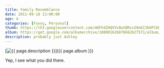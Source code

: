 ```yaml
---
title: Family Resemblance
date: 2011-09-18 13:00:00
age: 4
categories: [Funny, Personal]
thumb: https://lh3.googleusercontent.com/mKFh4ZHQVVv8wtBRscG9e6I3bHFCbBIELPFkqaS3rZoRKpqrLQqb_sxCi6uOFi8HP0EOk_BnZK8tXCPgNFJOgx7p2r7ipXLJ1BQfExVpng=w293-h220
album: https://get.google.com/albumarchive/108001626876662627571/album/AF1QipNEtZkiDwphjtHUbEOzI1bupt9-7btg1_CdsEYU?source=pwa&authKey=CNq6idznlvmaJg
description: probably just Ashley
---
```

[<img src="{{ page.thumb }}" alt="{{ page.description }}" class="wyseguys-album"/>]({{ page.album }})

Yep, I see what you did there.